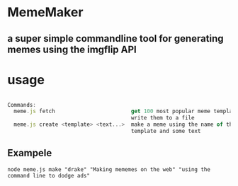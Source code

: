 # MemeMaker

## a super simple commandline tool for generating memes using the imgflip API


# usage
```meme.js [command]

Commands:
  meme.js fetch                        get 100 most popular meme templates and
                                       write them to a file
  meme.js create <template> <text...>  make a meme using the name of the
                                       template and some text

```

## Exampele
`node meme.js make "drake" "Making mememes on the web" "using the command line to dodge ads"`
